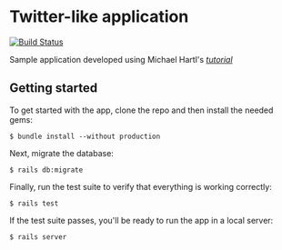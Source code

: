 # Twitter-like application

[![Build Status](https://travis-ci.org/s-gubernator/twitter_clone)](https://travis-ci.org/s-gubernator/twitter_clone)

Sample application developed using Michael Hartl's [*tutorial*](http://www.railstutorial.org/)

## Getting started
To get started with the app, clone the repo and then install the needed gems:
```
$ bundle install --without production
```

Next, migrate the database:
```
$ rails db:migrate
```

Finally, run the test suite to verify that everything is working correctly:
```
$ rails test
```

If the test suite passes, you'll be ready to run the app in a local server:
```
$ rails server
```